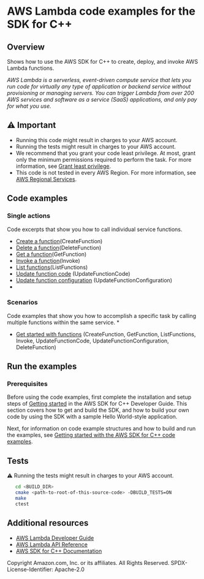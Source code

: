 # AWS Lambda code examples for the SDK for C++
## Overview

Shows how to use the AWS SDK for C++ to create, deploy, and invoke
AWS Lambda functions.

*AWS Lambda is a serverless, event-driven compute service that lets you run code for virtually any type of application or backend service without provisioning or managing servers. You can trigger Lambda from over 200 AWS services and software as a service (SaaS) applications, and only pay for what you use.*

## ⚠️ Important
* Running this code might result in charges to your AWS account. 
* Running the tests might result in charges to your AWS account.
* We recommend that you grant your code least privilege. At most, grant only the minimum permissions required to perform the task. For more information, see [Grant least privilege](https://docs.aws.amazon.com/IAM/latest/UserGuide/best-practices.html#grant-least-privilege). 
* This code is not tested in every AWS Region. For more information, see [AWS Regional Services](https://aws.amazon.com/about-aws/global-infrastructure/regional-product-services).

## Code examples

### Single actions

Code excerpts that show you how to call individual service functions.

* [Create a function](get_started_with_functions_scenario.cpp)(CreateFunction)
* [Delete a function](get_started_with_functions_scenario.cpp)(DeleteFunction)
* [Get a function](get_started_with_functions_scenario.cpp)(GetFunction)
* [Invoke a function](get_started_with_functions_scenario.cpp)(Invoke)
* [List functions](get_started_with_functions_scenario.cpp)(ListFunctions)
* [Update function code](get_started_with_functions_scenario.cpp)
  (UpdateFunctionCode)
* [Update function configuration](get_started_with_functions_scenario.cpp)
  (UpdateFunctionConfiguration)
* 
### Scenarios

Code examples that show you how to accomplish a specific task by calling multiple functions within the same service.
* 
* [Get started with functions](get_started_with_functions_scenario.cpp) 
  (CreateFunction, GetFunction, ListFunctions, Invoke, UpdateFunctionCode, 
  UpdateFunctionConfiguration, DeleteFunction)

## Run the examples

### Prerequisites

Before using the code examples, first complete the installation and setup steps
of [Getting started](https://docs.aws.amazon.com/sdk-for-cpp/v1/developer-guide/getting-started.html) in the AWS SDK for
C++ Developer Guide.
This section covers how to get and build the SDK, and how to build your own code by using the SDK with a
sample Hello World-style application.

Next, for information on code example structures and how to build and run the examples, see [Getting started with the AWS SDK for C++ code examples](https://docs.aws.amazon.com/sdk-for-cpp/v1/developer-guide/getting-started-code-examples.html).

## Tests
⚠️ Running the tests might result in charges to your AWS account.

```sh
   cd <BUILD_DIR>
   cmake <path-to-root-of-this-source-code> -DBUILD_TESTS=ON
   make
   ctest 
```   

## Additional resources
* [AWS Lambda Developer Guide](https://docs.aws.amazon.com/lambda/latest/dg/welcome.html)
* [AWS Lambda API Reference](https://docs.aws.amazon.com/lambda/latest/dg/API_Reference.html)
* [AWS SDK for C++ Documentation](https://docs.aws.amazon.com/sdk-for-cpp/index.html)


Copyright Amazon.com, Inc. or its affiliates. All Rights Reserved. SPDX-License-Identifier: Apache-2.0
